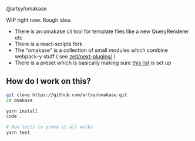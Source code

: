 @artsy/omakase

WIP right now. Rough idea:

- There is an omakase cli tool for template files like a new QueryRenderer etc
- There is a react-scripts fork
- The "omakase" is a collection of small modules which combine webpack-y stuff ( see [zeit/next-plugins/](https://github.com/zeit/next-plugins/tree/master/packages) )
- There is a preset which is basically making sure [this list](https://speakerdeck.com/artsyopensource/the-artsy-omakase-artsy-x-react-native-2018?slide=25) is set up


## How do I work on this?

```sh
git clone https://github.com/artsy/omakase.git
cd omakase

yarn install
code .

# Run tests to prove it all works
yarn test
```
